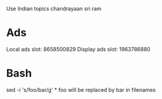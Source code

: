 Use Indian topics
chandrayaan
sri ram



Ads
====
Local ads slot: 8658500829
Display ads slot: 1963786880


Bash
====
sed -i 's/foo/bar/g' *
foo will be replaced by bar in filenames